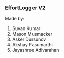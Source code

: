### EffortLogger V2

Made by:
1. Suvan Kumar
2. Mason Musmacker
3. Asker Dursunov
4. Akshay Pasumarthi
5. Jayashree Adivarahan
